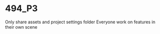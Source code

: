 # 494_P3
Only share assets and project settings folder
Everyone work on features in their own scene
